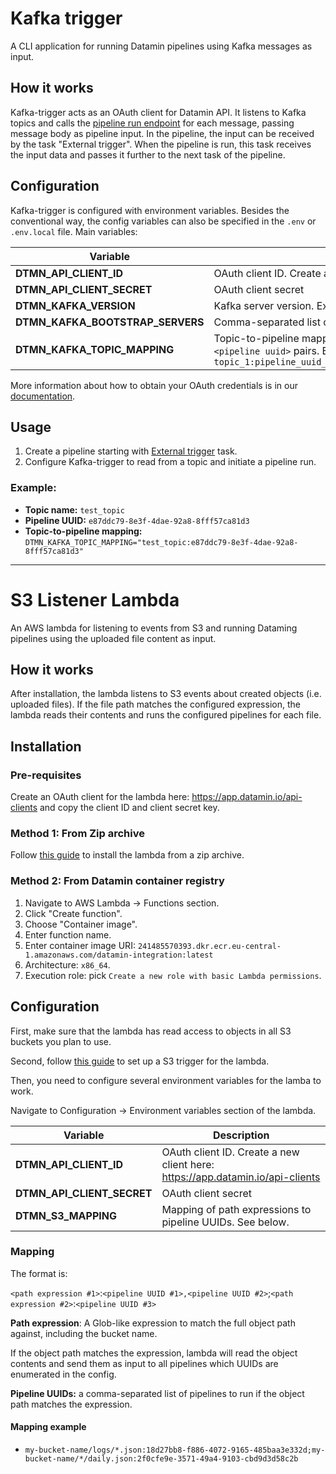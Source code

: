 # Kafka trigger
A CLI application for running Datamin pipelines using Kafka messages as input.

## How it works
Kafka-trigger acts as an OAuth client for Datamin API. It listens to Kafka topics and calls the [pipeline run endpoint](https://docs.datamin.io/datamin-api/api-endpoints#run-workflow) for each message, passing message body as pipeline input.
In the pipeline, the input can be received by the task "External trigger". When the pipeline is run, this task receives the input data and passes it further to the next task of the pipeline.

## Configuration
Kafka-trigger is configured with environment variables. 
Besides the conventional way, the config variables can also be specified in the `.env` or `.env.local` file.
Main variables:

| Variable | Description |
|--|-|
| **DTMN_API_CLIENT_ID** | OAuth client ID. Create a new client here: https://app.datamin.io/api-clients |
| **DTMN_API_CLIENT_SECRET** | OAuth client secret |
| **DTMN_KAFKA_VERSION** | Kafka server version. Example: `3.1.0` |
| **DTMN_KAFKA_BOOTSTRAP_SERVERS** | Comma-separated list of Kafka bootstrap servers. Example: `127.0.0.1:9092` |
| **DTMN_KAFKA_TOPIC_MAPPING** | Topic-to-pipeline mapping, a comma-separated list of `<topic name>:<pipeline uuid>` pairs. Example: `topic_1:pipeline_uuid_1,topic_1:pipeline_uuid_2,topic_2:pipeline_uuid_2` |


More information about how to obtain your OAuth credentials is in our [documentation](https://docs.datamin.io/datamin-api/oauth-clients).

## Usage
1. Create a pipeline starting with [External trigger](https://docs.datamin.io/workflows-and-actions/tasks-ip#external-trigger) task.
2. Configure Kafka-trigger to read from a topic and initiate a pipeline run.

### Example:
  * **Topic name:** `test_topic`
  * **Pipeline UUID:** `e87ddc79-8e3f-4dae-92a8-8fff57ca81d3`
  * **Topic-to-pipeline mapping:** `DTMN_KAFKA_TOPIC_MAPPING="test_topic:e87ddc79-8e3f-4dae-92a8-8fff57ca81d3"`

---

# S3 Listener Lambda

An AWS lambda for listening to events from S3 and running Dataming pipelines using the uploaded file content as input.

## How it works

After installation, the lambda listens to S3 events about created objects (i.e. uploaded files). If the file path matches the configured expression, the lambda reads their contents and runs the configured pipelines for each file.

## Installation

### Pre-requisites

Create an OAuth client for the lambda here: https://app.datamin.io/api-clients and copy the client ID and client secret key.

### Method 1: From Zip archive

Follow [this guide](https://docs.aws.amazon.com/lambda/latest/dg/golang-package.html) to install the lambda from a zip archive.

### Method 2: From Datamin container registry

1. Navigate to AWS Lambda → Functions section.
2. Click "Create function".
3. Choose "Container image".
4. Enter function name.
5. Enter container image URI: `241485570393.dkr.ecr.eu-central-1.amazonaws.com/datamin-integration:latest`
6. Architecture: `x86_64`.
7. Execution role: pick `Create a new role with basic Lambda permissions`.

## Configuration

First, make sure that the lambda has read access to objects in all S3 buckets you plan to use.

Second, follow [this guide](https://docs.aws.amazon.com/lambda/latest/dg/with-s3-example.html) to set up a S3 trigger for the lambda.

Then, you need to configure several environment variables for the lamba to work.

Navigate to Configuration → Environment variables section of the lambda.

| Variable | Description |
|--|-|
| **DTMN_API_CLIENT_ID** | OAuth client ID. Create a new client here: https://app.datamin.io/api-clients |
| **DTMN_API_CLIENT_SECRET** | OAuth client secret |
| **DTMN_S3_MAPPING** | Mapping of path expressions to pipeline UUIDs. See below. |

### Mapping

The format is:

`<path expression #1>`:`<pipeline UUID #1>,<pipeline UUID #2>`;`<path expression #2>`:`<pipeline UUID #3>`

**Path expression**: A Glob-like expression to match the full object path against, including the bucket name.

If the object path matches the expression, lambda will read the object contents and send them as input to all pipelines which UUIDs are enumerated in the config.

**Pipeline UUIDs:** a comma-separated list of pipelines to run if the object path matches the expression.

#### Mapping example
- `my-bucket-name/logs/*.json:18d27bb8-f886-4072-9165-485baa3e332d;my-bucket-name/*/daily.json:2f0cfe9e-3571-49a4-9103-cbd9d3d58c2b`
